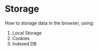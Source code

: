 # Storage

How to storage data in the browser, using:
<br />
<ol>
    <li>Local Storage</li>
    <li>Cookies</li>
    <li>Indexed DB</li>
</ol>